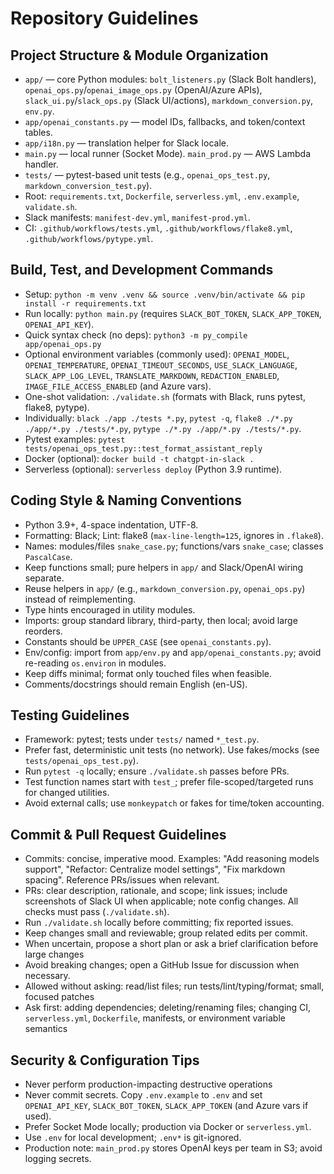 # Repository Guidelines

## Project Structure & Module Organization
- `app/` — core Python modules: `bolt_listeners.py` (Slack Bolt handlers), `openai_ops.py`/`openai_image_ops.py` (OpenAI/Azure APIs), `slack_ui.py`/`slack_ops.py` (Slack UI/actions), `markdown_conversion.py`, `env.py`.
- `app/openai_constants.py` — model IDs, fallbacks, and token/context tables.
- `app/i18n.py` — translation helper for Slack locale.
- `main.py` — local runner (Socket Mode). `main_prod.py` — AWS Lambda handler.
- `tests/` — pytest-based unit tests (e.g., `openai_ops_test.py`, `markdown_conversion_test.py`).
- Root: `requirements.txt`, `Dockerfile`, `serverless.yml`, `.env.example`, `validate.sh`.
- Slack manifests: `manifest-dev.yml`, `manifest-prod.yml`.
- CI: `.github/workflows/tests.yml`, `.github/workflows/flake8.yml`, `.github/workflows/pytype.yml`.

## Build, Test, and Development Commands
- Setup: `python -m venv .venv && source .venv/bin/activate && pip install -r requirements.txt`
- Run locally: `python main.py` (requires `SLACK_BOT_TOKEN`, `SLACK_APP_TOKEN`, `OPENAI_API_KEY`).
- Quick syntax check (no deps): `python3 -m py_compile app/openai_ops.py`
- Optional environment variables (commonly used): `OPENAI_MODEL`, `OPENAI_TEMPERATURE`,
  `OPENAI_TIMEOUT_SECONDS`, `USE_SLACK_LANGUAGE`, `SLACK_APP_LOG_LEVEL`,
  `TRANSLATE_MARKDOWN`, `REDACTION_ENABLED`, `IMAGE_FILE_ACCESS_ENABLED` (and Azure vars).
- One-shot validation: `./validate.sh` (formats with Black, runs pytest, flake8, pytype).
- Individually: `black ./app ./tests *.py`, `pytest -q`, `flake8 ./*.py ./app/*.py ./tests/*.py`, `pytype ./*.py ./app/*.py ./tests/*.py`.
- Pytest examples: `pytest tests/openai_ops_test.py::test_format_assistant_reply`
- Docker (optional): `docker build -t chatgpt-in-slack .`
- Serverless (optional): `serverless deploy` (Python 3.9 runtime).

## Coding Style & Naming Conventions
- Python 3.9+, 4-space indentation, UTF-8.
- Formatting: Black; Lint: flake8 (`max-line-length=125`, ignores in `.flake8`).
- Names: modules/files `snake_case.py`; functions/vars `snake_case`; classes `PascalCase`.
- Keep functions small; pure helpers in `app/` and Slack/OpenAI wiring separate.
- Reuse helpers in `app/` (e.g., `markdown_conversion.py`, `openai_ops.py`) instead of reimplementing.
- Type hints encouraged in utility modules.
- Imports: group standard library, third-party, then local; avoid large reorders.
- Constants should be `UPPER_CASE` (see `openai_constants.py`).
- Env/config: import from `app/env.py` and `app/openai_constants.py`; avoid re-reading `os.environ` in modules.
- Keep diffs minimal; format only touched files when feasible.
- Comments/docstrings should remain English (en-US).

## Testing Guidelines
- Framework: pytest; tests under `tests/` named `*_test.py`.
- Prefer fast, deterministic unit tests (no network). Use fakes/mocks (see `tests/openai_ops_test.py`).
- Run `pytest -q` locally; ensure `./validate.sh` passes before PRs.
- Test function names start with `test_`; prefer file-scoped/targeted runs for changed utilities.
- Avoid external calls; use `monkeypatch` or fakes for time/token accounting.

## Commit & Pull Request Guidelines
- Commits: concise, imperative mood. Examples: "Add reasoning models support", "Refactor: Centralize model settings", "Fix markdown spacing". Reference PRs/issues when relevant.
- PRs: clear description, rationale, and scope; link issues; include screenshots of Slack UI when applicable; note config changes. All checks must pass (`./validate.sh`).
- Run `./validate.sh` locally before committing; fix reported issues.
- Keep changes small and reviewable; group related edits per commit.
- When uncertain, propose a short plan or ask a brief clarification before large changes
- Avoid breaking changes; open a GitHub Issue for discussion when necessary.
- Allowed without asking: read/list files; run tests/lint/typing/format; small, focused patches
- Ask first: adding dependencies; deleting/renaming files; changing CI, `serverless.yml`, `Dockerfile`, manifests, or environment variable semantics

## Security & Configuration Tips
- Never perform production-impacting destructive operations
- Never commit secrets. Copy `.env.example` to `.env` and set `OPENAI_API_KEY`, `SLACK_BOT_TOKEN`, `SLACK_APP_TOKEN` (and Azure vars if used).
- Prefer Socket Mode locally; production via Docker or `serverless.yml`.
- Use `.env` for local development; `.env*` is git-ignored.
- Production note: `main_prod.py` stores OpenAI keys per team in S3; avoid logging secrets.

